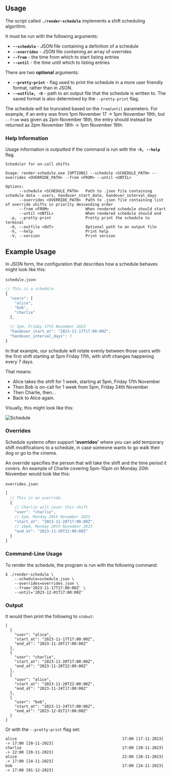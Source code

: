 ## Usage

The script called **`./render-schedule`** implements a shift scheduling algorithm.

It must be run with the following arguments:

- **`--schedule`** - JSON file containing a definition of a schedule
- **`--overrides`** - JSON file containing an array of overrides
- **`--from`** - the time from which to start listing entries
- **`--until`** - the time until which to listing entries

There are two **optional** arguments:
- **`--pretty-print`** - flag used to print the schedule in a more user friendly format, rather than in JSON.
- **`--outfile, -O`** - path to an output file that the schedule is written to. The saved format is also determined by the `--pretty-print` flag.

The schedule will be truncated based on the `from`/`until` parameters. For example, if an entry was from 1pm November 17 -> 1pm November 19th, 
but `--from` was given as 2pm November 18th, the entry should instead be returned as 2pm November 18th -> 1pm November 19th.

### Help Information

Usage information is outputted if the command is run with the **`-h, --help`** flag.

```console
Scheduler for on-call shifts

Usage: render-schedule.exe [OPTIONS] --schedule <SCHEDULE_PATH> --overrides <OVERRIDE_PATH> --from <FROM> --until <UNTIL>

Options:
      --schedule <SCHEDULE_PATH>   Path to .json file containing schedule data - users, handover_start_date, handover_interval_days
      --overrides <OVERRIDE_PATH>  Path to .json file containing list of override shifts in priority descending order
      --from <FROM>                When rendered schedule should start
      --until <UNTIL>              When rendered schedule should end
  -p, --pretty-print               Pretty print the schedule to terminal
  -O, --outfile <OUT>              Optional path to an output file
  -h, --help                       Print help
  -V, --version                    Print version

```


## Example Usage

In JSON form, the configuration that describes how a schedule behaves might look like this:

`schedule.json`:
```js
// This is a schedule.
{
  "users": [
    "alice",
    "bob",
    "charlie"
  ],

  // 5pm, Friday 17th November 2023
  "handover_start_at": "2023-11-17T17:00:00Z",
  "handover_interval_days": 7
}
```

In that example, our schedule will rotate evenly between those users with the 
first shift starting at 5pm Friday 17th, with shift changes happening every 7 days.

That means:

- Alice takes the shift for 1 week, starting at 5pm, Friday 17th November
- Then Bob is on-call for 1 week from 5pm, Friday 24th November
- Then Charlie, then...
- Back to Alice again.

Visually, this might look like this:

![Schedule](./schedule.png)

### Overrides

Schedule systems often support **'overrides'** where you can add temporary shift modifications 
to a schedule, in case someone wants to go walk their dog or go to the cinema.

An override specifies the person that will take the shift and the time period it covers. 
An example of Charlie covering 5pm-10pm on Monday 20th November would look like this:

`overrides.json`:
```js
[
  // This is an override.
  {
    // Charlie will cover this shift
    "user": "charlie",
    // 5pm, Monday 20th November 2023
    "start_at": "2023-11-20T17:00:00Z",
    // 10pm, Monday 20th November 2023
    "end_at": "2023-11-20T22:00:00Z"
  }
]
```

### Command-Line Usage

To render the schedule, the program is run with the following command:

```console
$ ./render-schedule \
    --schedule=schedule.json \
    --overrides=overrides.json \
    --from='2023-11-17T17:00:00Z' \
    --until='2023-12-01T17:00:00Z'
```

### Output

It would then print the following to `stdout`:
```console
[
  {
    "user": "alice",
    "start_at": "2023-11-17T17:00:00Z",
    "end_at": "2023-11-20T17:00:00Z"
  },
  {
    "user": "charlie",
    "start_at": "2023-11-20T17:00:00Z",
    "end_at": "2023-11-20T22:00:00Z"
  },
  {
    "user": "alice",
    "start_at": "2023-11-20T22:00:00Z",
    "end_at": "2023-11-24T17:00:00Z"
  },
  {
    "user": "bob",
    "start_at": "2023-11-24T17:00:00Z",
    "end_at": "2023-12-01T17:00:00Z"
  }
]
```

Or with the `--pretty-print` flag set:

```console
alice                                              17:00 [17-11-2023] -> 17:00 [20-11-2023]
charlie                                            17:00 [20-11-2023] -> 22:00 [20-11-2023]
alice                                              22:00 [20-11-2023] -> 17:00 [24-11-2023]
bob                                                17:00 [24-11-2023] -> 17:00 [01-12-2023]
```
